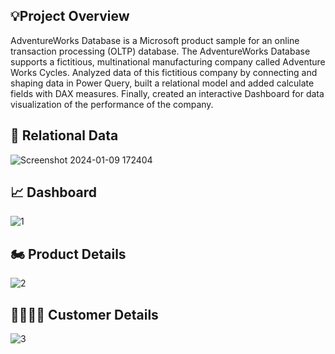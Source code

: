 ## 💡Project Overview 
AdventureWorks Database is a Microsoft product sample for an online transaction processing (OLTP) database. The AdventureWorks Database supports a fictitious, multinational manufacturing company called Adventure Works Cycles. Analyzed data of this fictitious company by connecting and shaping data in Power Query, built a relational model and added calculate fields with DAX measures. Finally, created an interactive Dashboard for data visualization of the performance of the company.
## 🔗 Relational Data
![Screenshot 2024-01-09 172404](https://github.com/Mayuur25/Adventure-Works-/assets/129951344/a12900f2-c90c-49ed-9f94-2f7657df7279)
## 📈 Dashboard
![1](https://github.com/Mayuur25/Adventure-Works-/assets/129951344/3af3b4b4-07cc-4663-a1a3-ddae3210ba84)
## 🏍️ Product Details
![2](https://github.com/Mayuur25/Adventure-Works-/assets/129951344/38bb3427-3a13-46ef-a699-87d50b68e411)
## 👨‍👩‍👧‍👦 Customer Details
![3](https://github.com/Mayuur25/Adventure-Works-/assets/129951344/f56a5c99-ba7d-4115-84e5-17c6ee66a3ef)
